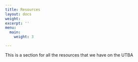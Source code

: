 ```yaml
---
title: Resources
layout: docs
weight: 
excerpt: ''
menu:
  main:
    weight: 3

---
```

This is a section for all the resources that we have on the UTBA